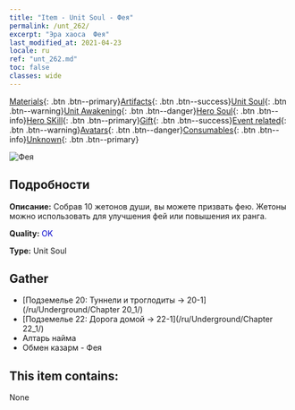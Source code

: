 ```yaml
---
title: "Item - Unit Soul - Фея"
permalink: /unt_262/
excerpt: "Эра хаоса  Фея"
last_modified_at: 2021-04-23
locale: ru
ref: "unt_262.md"
toc: false
classes: wide
---
```

 [Materials](/ItemsRU/){: .btn .btn--primary}[Artifacts](/ItemsRU/Artifacts/){: .btn .btn--success}[Unit Soul](/ItemsRU/UnitSoul/){: .btn .btn--warning}[Unit Awakening](/ItemsRU/UnitAwakening/){: .btn .btn--danger}[Hero Soul](/ItemsRU/HeroSoul/){: .btn .btn--info}[Hero SKill](/ItemsRU/HeroSkill/){: .btn .btn--primary}[Gift](/ItemsRU/Gift/){: .btn .btn--success}[Event related](/ItemsRU/Events/){: .btn .btn--warning}[Avatars](/ItemsRU/Avatars/){: .btn .btn--danger}[Consumables](/ItemsRU/Consumables/){: .btn .btn--info}[Unknown](/ItemsRU/Unknown/){: .btn .btn--primary}

 ![Фея](/images/u/ti_mofaxianling.jpg)

## Подробности
 **Описание:** Собрав 10 жетонов души, вы можете призвать фею. Жетоны можно использовать для улучшения фей или повышения их ранга.

 **Quality:** <span style="color: #0000CD">OK</span>

 **Type:** Unit Soul

## Gather

*    [Подземелье 20: Туннели и троглодиты -> 20-1](/ru/Underground/Chapter 20_1/) 
*    [Подземелье 22: Дорога домой -> 22-1](/ru/Underground/Chapter 22_1/) 
*    Алтарь найма 
*    Обмен казарм - Фея 

## This item contains:

  None

